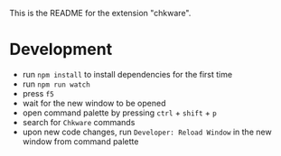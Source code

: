 This is the README for the extension "chkware".

# Development

- run `npm install` to install dependencies for the first time
- run `npm run watch`
- press `f5`
- wait for the new window to be opened
- open command palette by pressing `ctrl` + `shift` + `p`
- search for `Chkware` commands
- upon new code changes, run `Developer: Reload Window` in the new window from command palette

